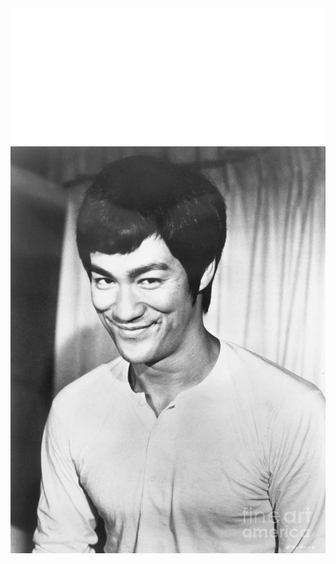 <img src="https://github.com/kkbbmrl/kkbbmrl/blob/main/hadilism.svg" alt="Hey I'm Bachir zekhnine "/>
<img src="https://github.com/kkbbmrl/kkbbmrl/blob/main/bruce%20lee.jpg" />
